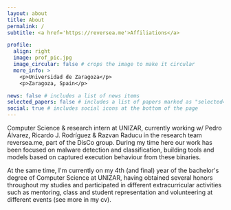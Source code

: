 ```yaml
---
layout: about
title: About
permalink: /
subtitle: <a href='https://reversea.me'>Affiliations</a>

profile:
  align: right
  image: prof_pic.jpg
  image_circular: false # crops the image to make it circular
  more_info: >
    <p>Universidad de Zaragoza</p>
    <p>Zaragoza, Spain</p>

news: false # includes a list of news items
selected_papers: false # includes a list of papers marked as "selected={true}"
social: true # includes social icons at the bottom of the page
---
```


Computer Science & research intern at UNIZAR, currently working w/ Pedro Álvarez, Ricardo J. Rodríguez & Razvan Raducu in the research team reversea.me, part of the DisCo group. During my time here our work has been focused on malware detection and classification, building tools and models based on captured execution behaviour from these binaries.

At the same time, I'm currently on my 4th (and final) year of the bachelor's degree of Computer Science at UNIZAR, having obtained several honors throughout my studies and participated in different extracurricular activities such as mentoring, class and student representation and volunteering at different events (see more in my cv).

